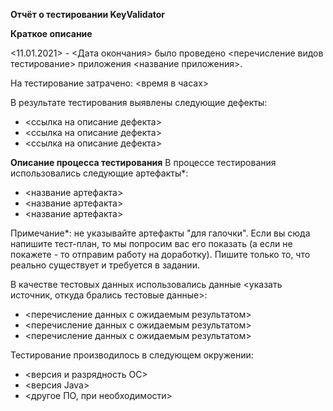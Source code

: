 <b>Отчёт о тестировании KeyValidator</b>
<p><b>Краткое описание</b>
<p><11.01.2021> - <Дата окончания> было проведено <перечисление видов тестирование> приложения <название приложения>.

<p>На тестирование затрачено: <время в часах>

В результате тестирования выявлены следующие дефекты:

* <ссылка на описание дефекта>
* <ссылка на описание дефекта>
* <ссылка на описание дефекта>

<b>Описание процесса тестирования</b>
В процессе тестирования использовались следующие артефакты*:

* <название артефакта>
* <название артефакта>
* <название артефакта>

Примечание*: не указывайте артефакты "для галочки". Если вы сюда напишите тест-план, то мы попросим вас его показать (а если не покажете - то отправим работу на доработку). Пишите только то, что реально существует и требуется в задании.

В качестве тестовых данных использовались данные <указать источник, откуда брались тестовые данные>:

* <перечисление данных с ожидаемым результатом>
* <перечисление данных с ожидаемым результатом>
* <перечисление данных с ожидаемым результатом>

Тестирование производилось в следующем окружении:

* <версия и разрядность ОС>
* <версия Java>
* <другое ПО, при необходимости>